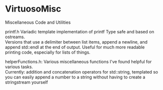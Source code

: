 VirtuosoMisc
============

Miscellaneous Code and Utilities

printf.h
Variadic template implementation of printf
Type safe and based on ostreams.  
Versions that use a delimiter between list items, append a newline, and append std::endl at the end of output. 
Useful for much more readable printing code, especially for lists of things.  


helperFunctions.h:
Various miscellaneous functions I've found helpful for various tasks.  
Currently: addition and concatenation operators for std::string, templated so you can easily append a number to a string without having to create a stringstream yourself

